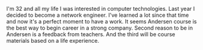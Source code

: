 I'm 32 and all my life I was interested in computer technologies. Last year I decided to become a network engineer. I've learned a lot since that time and now it's a perfect moment to have a work. 
It seems Andersen course is the best way to begin career in a strong company.
Second reason to be in Andersen is a feedback from teachers.
And the third will be course materials based on a life experience.
